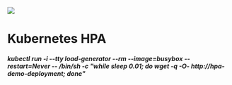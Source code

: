 ![](https://bluesentry.cloud/wp-content/uploads/2020/05/Kubernetes-startup.png)

# Kubernetes HPA

##### kubectl run -i --tty load-generator --rm --image=busybox --restart=Never -- /bin/sh -c "while sleep 0.01; do wget -q -O- http://hpa-demo-deployment; done"

